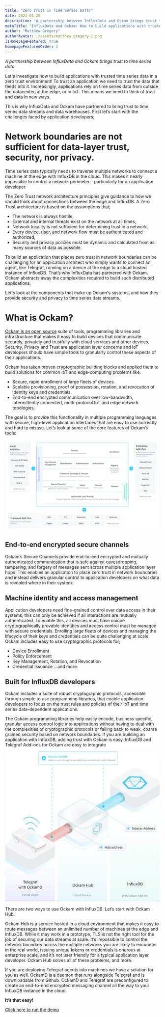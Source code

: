 ```yaml
---
title: "Zero Trust in Time Series Data?"
date: 2021-01-25
description: "A partnership between InfluxData and Ockam brings trust to time series data."
metaTitle: "InfluxData and Ockam: How to build applications with trusted time series data in a zero trust environment."
author: "Matthew Gregory"
authorAvatar: ./assets/matthew_gregory-1.png
isHomepageFeatured: true
homepageFeaturedOrder: 2
---
```


*A partnership between InfluxData and Ockam brings trust to time series data.*

Let's investigate how to build applications with trusted time series data in a zero trust environment! To trust an application we need to trust the data that feeds into it. Increasingly, applications rely on time series data from outside the datacenter, at the edge, or in IoT. This means we need to think of trust and data in new ways.

This is why InfluxData and Ockam have partnered to bring trust to time series data streams and data warehouses. First let’s start with the challenges faced by application developers;

# Network boundaries are not sufficient for data-layer trust, security, nor privacy.

Time series data typically needs to traverse multiple networks to connect a machine at the edge with InfluxDB in the cloud. This makes it nearly impossible to control a network perimeter - particularly for an application developer.

The Zero Trust network architecture principles give guidance to how we should think about connections between the edge and InfluxDB. A Zero Trust architecture is based on the assumptions that;

* The network is always hostile,
* External and internal threats exist on the network at all times,
* Network locality is not sufficient for determining trust in a network,
* Every device, user, and network flow must be authenticated and authorized,
* Security and privacy policies must be dynamic and calculated from as many sources of data as possible.

To build an application that places zero trust in network boundaries can be challenging for an application architect who simply wants to connect an agent, like Telegraf, running on a device at the edge to a cloud hosted instance of InfluxDB. That’s why InfluxData has partnered with Ockam. Ockam abstracts away the complexities required to build such distributed applications.

Let's look at the components that make up Ockam's systems, and how they provide security and privacy to time series data streams.

# What is Ockam?

[Ockam is an open source](https://github.com/ockam-network/ockam) suite of tools, programming libraries and infrastructure that makes it easy to build devices that communicate securely, privately and trustfully with cloud services and other devices. Security, Privacy and Trust are application layer concerns and IoT developers should have simple tools to granularly control these aspects of their applications.

Ockam has taken proven cryptographic building blocks and applied them to build solutions for common IoT and edge-computing problems like:

* Secure, rapid enrollment of large fleets of devices.
* Scalable provisioning, proof of possession, rotation, and revocation of identity keys and credentials.
* End-to-end encrypted communication over low-bandwidth, intermittently connected, multi-protocol IoT and edge network topologies.

The goal is to provide this functionality in multiple programming languages with secure, high-level application interfaces that are easy to use correctly and hard to misuse. Let’s look at some of the core features of Ockam’s tools:

![Ockam Architecture, Features, Add-ons](./assets/trust_influx/architecture.svg)

## End-to-end encrypted secure channels

Ockam’s Secure Channels provide end-to-end encrypted and mutually authenticated communication that is safe against eavesdropping, tampering, and forgery of messages sent across multiple application layer hops. This enables an application to place zero trust in network boundaries and instead delivers granular control to application developers on what data is revealed where in their system.

## Machine identity and access management

Application developers need fine-grained control over data access in their systems, this can only be achieved if all interactions are mutually authenticated. To enable this, all devices must have unique cryptographically provable identities and access control must be managed with secure credentials. Enrolling large fleets of devices and managing the lifecycle of their keys and credentials can be quite challenging at scale. Ockam includes easy to use cryptographic protocols for;

* Device Enrollment
* Policy Enforcement
* Key Management, Rotation, and Revocation
* Credential Issuance
...and more.

## Built for InfluxDB developers

Ockam includes a suite of robust cryptographic protocols, accessible through simple to use programming libraries, that enable application developers to focus on the trust rules and policies of their IoT and time series data-dependent applications.

The Ockam programming libraries help easily encode, business specific, granular access control logic into applications without having to deal with the complexities of cryptographic protocols or falling back to weak, coarse grained security based on network boundaries. If you are building an application with InfluxDB, adding trust with Ockam is easy.
InfluxDB and Telegraf Add-ons for Ockam are easy to integrate

![InfluxData and Ockam Hub create secure channels](./assets/trust_influx/channel.png)

There are two ways to use Ockam with InfluxDB. Let’s start with Ockam Hub.

Ockam Hub is a service hosted in a cloud environment that makes it easy to route messages between an unlimited number of machines at the edge and InfluxDB. While it may work in a prototype, TLS is not the right tool for the job of securing our data streams at scale. It’s impossible to control the network boundary across the multiple networks you are likely to encounter in the real world, issuing unique tokens or credentials is onerous at enterprise scale, and it’s not user friendly for a typical application layer developer. Ockam Hub solves all of these problems, and more.

If you are deploying Telegraf agents into machines we have a solution for you as well. OckamD is a daemon that runs alongside Telegraf and is downloadable from Github. OckamD and Telegraf are preconfigured to create an end-to-end encrypted messaging channel all the way to your InfluxDB instance in the cloud.

**It’s that easy!**

[Click here to run the demo](https://www.ockam.io/learn/how-to-guides/using-add-ons/enterprise/influxdb/telegraf-influxdb-with-ockamd/)

